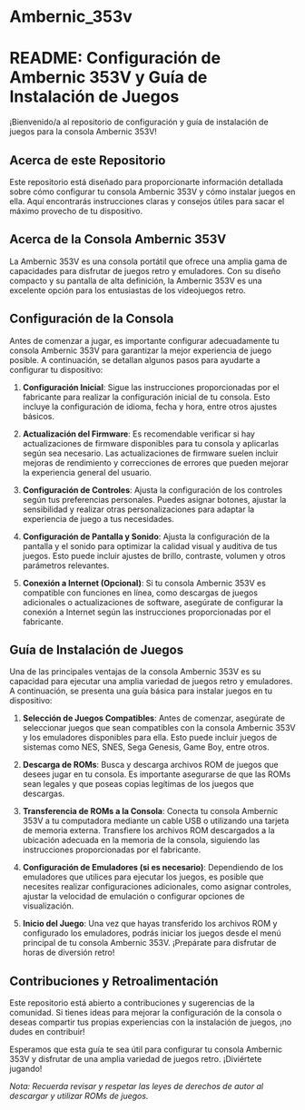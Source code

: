 # Ambernic_353v
# README: Configuración de Ambernic 353V y Guía de Instalación de Juegos

¡Bienvenido/a al repositorio de configuración y guía de instalación de juegos para la consola Ambernic 353V!

## Acerca de este Repositorio

Este repositorio está diseñado para proporcionarte información detallada sobre cómo configurar tu consola Ambernic 353V y cómo instalar juegos en ella. Aquí encontrarás instrucciones claras y consejos útiles para sacar el máximo provecho de tu dispositivo.

## Acerca de la Consola Ambernic 353V

La Ambernic 353V es una consola portátil que ofrece una amplia gama de capacidades para disfrutar de juegos retro y emuladores. Con su diseño compacto y su pantalla de alta definición, la Ambernic 353V es una excelente opción para los entusiastas de los videojuegos retro.

## Configuración de la Consola

Antes de comenzar a jugar, es importante configurar adecuadamente tu consola Ambernic 353V para garantizar la mejor experiencia de juego posible. A continuación, se detallan algunos pasos para ayudarte a configurar tu dispositivo:

1. **Configuración Inicial**: Sigue las instrucciones proporcionadas por el fabricante para realizar la configuración inicial de tu consola. Esto incluye la configuración de idioma, fecha y hora, entre otros ajustes básicos.

2. **Actualización del Firmware**: Es recomendable verificar si hay actualizaciones de firmware disponibles para tu consola y aplicarlas según sea necesario. Las actualizaciones de firmware suelen incluir mejoras de rendimiento y correcciones de errores que pueden mejorar la experiencia general del usuario.

3. **Configuración de Controles**: Ajusta la configuración de los controles según tus preferencias personales. Puedes asignar botones, ajustar la sensibilidad y realizar otras personalizaciones para adaptar la experiencia de juego a tus necesidades.

4. **Configuración de Pantalla y Sonido**: Ajusta la configuración de la pantalla y el sonido para optimizar la calidad visual y auditiva de tus juegos. Esto puede incluir ajustes de brillo, contraste, volumen y otros parámetros relevantes.

5. **Conexión a Internet (Opcional)**: Si tu consola Ambernic 353V es compatible con funciones en línea, como descargas de juegos adicionales o actualizaciones de software, asegúrate de configurar la conexión a Internet según las instrucciones proporcionadas por el fabricante.

## Guía de Instalación de Juegos

Una de las principales ventajas de la consola Ambernic 353V es su capacidad para ejecutar una amplia variedad de juegos retro y emuladores. A continuación, se presenta una guía básica para instalar juegos en tu dispositivo:

1. **Selección de Juegos Compatibles**: Antes de comenzar, asegúrate de seleccionar juegos que sean compatibles con la consola Ambernic 353V y los emuladores disponibles para ella. Esto puede incluir juegos de sistemas como NES, SNES, Sega Genesis, Game Boy, entre otros.

2. **Descarga de ROMs**: Busca y descarga archivos ROM de juegos que desees jugar en tu consola. Es importante asegurarse de que las ROMs sean legales y que poseas copias legítimas de los juegos que descargas.

3. **Transferencia de ROMs a la Consola**: Conecta tu consola Ambernic 353V a tu computadora mediante un cable USB o utilizando una tarjeta de memoria externa. Transfiere los archivos ROM descargados a la ubicación adecuada en la memoria de la consola, siguiendo las instrucciones proporcionadas por el fabricante.

4. **Configuración de Emuladores (si es necesario)**: Dependiendo de los emuladores que utilices para ejecutar los juegos, es posible que necesites realizar configuraciones adicionales, como asignar controles, ajustar la velocidad de emulación o configurar opciones de visualización.

5. **Inicio del Juego**: Una vez que hayas transferido los archivos ROM y configurado los emuladores, podrás iniciar los juegos desde el menú principal de tu consola Ambernic 353V. ¡Prepárate para disfrutar de horas de diversión retro!

## Contribuciones y Retroalimentación

Este repositorio está abierto a contribuciones y sugerencias de la comunidad. Si tienes ideas para mejorar la configuración de la consola o deseas compartir tus propias experiencias con la instalación de juegos, ¡no dudes en contribuir!

Esperamos que esta guía te sea útil para configurar tu consola Ambernic 353V y disfrutar de una amplia variedad de juegos retro. ¡Diviértete jugando!

*Nota: Recuerda revisar y respetar las leyes de derechos de autor al descargar y utilizar ROMs de juegos.*
